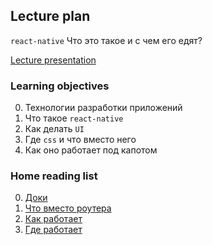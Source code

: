 ## Lecture plan

`react-native` Что это такое и с чем его едят?

[Lecture presentation](https://docs.google.com/presentation/d/1shcAG4iaAHWMTHOg-8e8X-lq2NvHFLkwA-aMqDSS9Rg/edit?usp=sharing)

### Learning objectives

0. Технологии разработки приложений
0. Что такое `react-native`
0. Как делать `UI`
0. Где `css` и что вместо него
0. Как оно работает под капотом


### Home reading list

0. [Доки](https://facebook.github.io/react-native/docs/getting-started.html)
0. [Что вместо роутера](https://reactnavigation.org/)
0. [Как работает](https://www.logicroom.co/react-native-architecture-explained/)
0. [Где работает](https://facebook.github.io/react-native/docs/javascript-environment.html)
